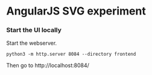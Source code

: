 # AngularJS SVG experiment

### Start the UI locally

Start the webserver.

```commandline
python3 -m http.server 8084 --directory frontend
```

Then go to http://localhost:8084/
